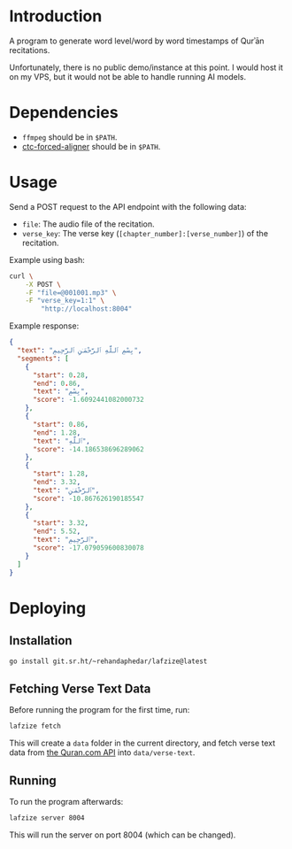 # Introduction

A program to generate word level/word by word timestamps of Qurʾān recitations.

Unfortunately, there is no public demo/instance at this point. I would host it on my VPS, but it would not be able to handle running AI models.

# Dependencies

- `ffmpeg` should be in `$PATH`.
- [ctc-forced-aligner](https://github.com/MahmoudAshraf97/ctc-forced-aligner) should be in `$PATH`.

# Usage

Send a POST request to the API endpoint with the following data:
- `file`: The audio file of the recitation.
- `verse_key`: The verse key (`[chapter_number]:[verse_number]`) of the recitation.

Example using bash:

```sh
curl \
	-X POST \
	-F "file=@001001.mp3" \
	-F "verse_key=1:1" \
		"http://localhost:8004"
```

Example response:

```json
{
  "text": "بِسْمِ ٱللَّهِ ٱلرَّحْمَـٰنِ ٱلرَّحِيمِ",
  "segments": [
    {
      "start": 0.28,
      "end": 0.86,
      "text": "بِسْمِ",
      "score": -1.6092441082000732
    },
    {
      "start": 0.86,
      "end": 1.28,
      "text": "ٱللَّهِ",
      "score": -14.186538696289062
    },
    {
      "start": 1.28,
      "end": 3.32,
      "text": "ٱلرَّحْمَـٰنِ",
      "score": -10.867626190185547
    },
    {
      "start": 3.32,
      "end": 5.52,
      "text": "ٱلرَّحِيمِ",
      "score": -17.079059600830078
    }
  ]
}
```

# Deploying

## Installation

```sh
go install git.sr.ht/~rehandaphedar/lafzize@latest
```

## Fetching Verse Text Data

Before running the program for the first time, run:

```sh
lafzize fetch
```

This will create a `data` folder in the current directory, and fetch verse text data from [the Quran.com API](https://api-docs.quran.com/) into `data/verse-text`.

## Running

To run the program afterwards:
```sh
lafzize server 8004
```

This will run the server on port 8004 (which can be changed).
